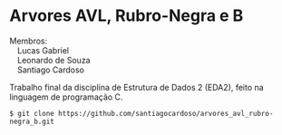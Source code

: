 # Arvores AVL, Rubro-Negra e B

Membros:  
&emsp;Lucas Gabriel  
&emsp;Leonardo de Souza  
&emsp;Santiago Cardoso  

Trabalho final da disciplina de Estrutura de Dados 2 (EDA2), feito na linguagem de programação C.  

```
$ git clone https://github.com/santiagocardoso/arvores_avl_rubro-negra_b.git
```
